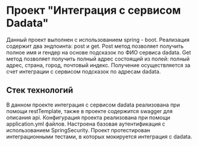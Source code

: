 # Проект "Интеграция с сервисом Dadata"

Данный проект выполнен с использованием spring - boot. Реализация содержит два эндпоинта: post и get.
Post метод позволяет получить полное имя и гендер на основе подсказок по ФИО сервиса dadata.
Get метод позволяет получить полный адрес состоящий из полей: полный адрес, страна, город, почтовый индекс. Получение осуществляется за счет интеграции с сервисом подсказок по адресам dadata.

## Стек технологий

В данном проекте интеграция с сервисом dadata реализована при помощи restTemplate, также в проекте содержится swagger для описания api.
Конфигурация проекта реализована при помощи application.yml файлов.
Настроена базовая аутентификация с использованием SpringSecurity. 
Проект протестирован интеграционными тестами, в которых мокируется интеграция с dadata.
